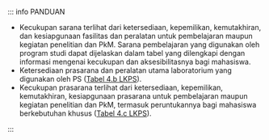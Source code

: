 ::: info PANDUAN

- Kecukupan sarana terlihat dari ketersediaan, kepemilikan, kemutakhiran, dan kesiapgunaan fasilitas dan peralatan untuk pembelajaran maupun kegiatan penelitian dan PkM. Sarana pembelajaran yang digunakan oleh program studi dapat dijelaskan dalam tabel yang dilengkapi dengan informasi mengenai kecukupan dan aksesibilitasnya bagi mahasiswa.
- Ketersediaan prasarana dan peralatan utama laboratorium yang digunakan oleh PS ([Tabel 4.b LKPS](../lkps/tabel-4b)).
- Kecukupan prasarana terlihat dari ketersediaan, kepemilikan, kemutakhiran, kesiapgunaan prasarana untuk pembelajaran maupun kegiatan penelitian dan PkM, termasuk peruntukannya bagi mahasiswa berkebutuhan khusus ([Tabel 4.c LKPS](../lkps/tabel-4c)).

:::
